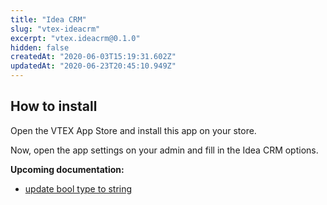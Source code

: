 ```yaml
---
title: "Idea CRM"
slug: "vtex-ideacrm"
excerpt: "vtex.ideacrm@0.1.0"
hidden: false
createdAt: "2020-06-03T15:19:31.602Z"
updatedAt: "2020-06-23T20:45:10.949Z"
---
```


## How to install

Open the VTEX App Store and install this app on your store.

Now, open the app settings on your admin and fill in the Idea CRM options.


**Upcoming documentation:**

 - [update bool type to string](https://github.com/vtex-apps/ideacrm/pull/5)